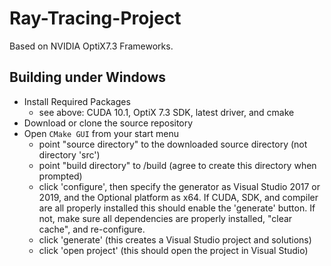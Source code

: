 # Ray-Tracing-Project
Based on NVIDIA OptiX7.3 Frameworks.
## Building under Windows

- Install Required Packages
	- see above: CUDA 10.1, OptiX 7.3 SDK, latest driver, and cmake
- Download or clone the source repository
- Open `CMake GUI` from your start menu
	- point "source directory" to the downloaded source directory (not directory 'src')
	- point "build directory" to <source directory>/build (agree to create this directory when prompted)
	- click 'configure', then specify the generator as Visual Studio 2017 or 2019, and the Optional platform as x64. If CUDA, SDK, and compiler are all properly installed this should enable the 'generate' button. If not, make sure all dependencies are properly installed, "clear cache", and re-configure.
	- click 'generate' (this creates a Visual Studio project and solutions)
	- click 'open project' (this should open the project in Visual Studio)
